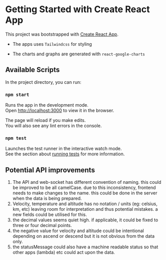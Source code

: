 # Getting Started with Create React App

This project was bootstrapped with [Create React App](https://github.com/facebook/create-react-app).

- The apps uses `Tailwindcss` for styling

- The charts and graphs are generated with `react-google-charts`

## Available Scripts

In the project directory, you can run:

### `npm start`

Runs the app in the development mode.\
Open [http://localhost:3000](http://localhost:3000) to view it in the browser.

The page will reload if you make edits.\
You will also see any lint errors in the console.

### `npm test`

Launches the test runner in the interactive watch mode.\
See the section about [running tests](https://facebook.github.io/create-react-app/docs/running-tests) for more information.

## Potential API improvements

1. The API and web-socket has different convention of naming. this could be improved to be all camelCase.
   due to this inconsistency, frontend needs to make changes to the name. this could be done in the server when the data is being prepared.
2. Velocity, temperature and altitude has no notation / units (eg: celsius, km, etc) leaving room for interpretation and thus potential mistakes.
   a new fields could be utilised for this.
3. the decimal values seems quiet high. if applicable, it could be fixed to three or four decimal points.
4. the negative value for velocity and altitude could be intentional depending on ascend or descend but it is not obvious from the data only.
5. the statusMessage could also have a machine readable status so that other apps (lambda) etc could act upon the data.
